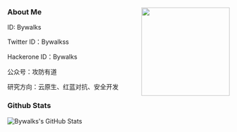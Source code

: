 ### About Me<img align='right' src="https://profile-counter.glitch.me/bywalks/count.svg" width="200">
ID: Bywalks

Twitter ID：Bywalkss

Hackerone ID：Bywalks

公众号：攻防有道

研究方向：云原生、红蓝对抗、安全开发

### Github Stats

![Bywalks's GitHub Stats]([https://github-readme-stats.vercel.app/api?username=Bywalks](https://github-readme-stats-steel-omega.vercel.app/api?username=bywalks))

